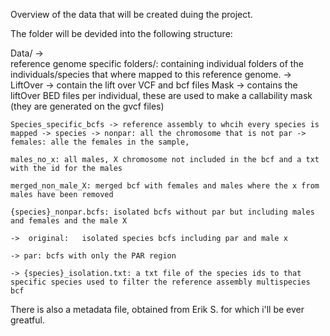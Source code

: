 Overview of the data that will be created duing the project.

The folder will be devided into the following structure:

Data/ ->    
reference genome specific folders/: containing individual folders of the individuals/species that where mapped to this reference genome. ->
    LiftOver -> contain the lift over VCF and bcf files 
    Mask -> contains the liftOver BED files per individual, these are used to make a callability mask (they are generated on the gvcf files)
    
    Species_specific_bcfs -> reference assembly to whcih every species is mapped -> species -> nonpar: all the chromosome that is not par ->    females: alle the females in the sample, 
                                                                                                                                                males_no_x: all males, X chromosome not included in the bcf and a txt with the id for the males
                                                                                                                                                merged_non_male_X: merged bcf with females and males where the x from males have been removed
                                                                                                                                                {species}_nonpar.bcfs: isolated bcfs without par but including males and females and the male X
                                                                                            ->  original:   isolated species bcfs including par and male x
                                                                                            -> par: bcfs with only the PAR region
                                                                                            -> {species}_isolation.txt: a txt file of the species ids to that specific species used to filter the reference assembly multispecies bcf




There is also a metadata file, obtained from Erik S. for which i'll be ever greatful.


